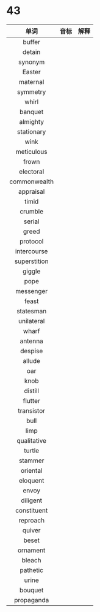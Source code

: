# 43

|     单词     | 音标 | 解释 |
| :----------: | :--: | :--: |
|    buffer    |      |      |
|    detain    |      |      |
|   synonym    |      |      |
|    Easter    |      |      |
|   maternal   |      |      |
|   symmetry   |      |      |
|    whirl     |      |      |
|   banquet    |      |      |
|   almighty   |      |      |
|  stationary  |      |      |
|     wink     |      |      |
|  meticulous  |      |      |
|    frown     |      |      |
|  electoral   |      |      |
| commonwealth |      |      |
|  appraisal   |      |      |
|    timid     |      |      |
|   crumble    |      |      |
|    serial    |      |      |
|    greed     |      |      |
|   protocol   |      |      |
| intercourse  |      |      |
| superstition |      |      |
|    giggle    |      |      |
|     pope     |      |      |
|  messenger   |      |      |
|    feast     |      |      |
|  statesman   |      |      |
|  unilateral  |      |      |
|    wharf     |      |      |
|   antenna    |      |      |
|   despise    |      |      |
|    allude    |      |      |
|     oar      |      |      |
|     knob     |      |      |
|   distill    |      |      |
|   flutter    |      |      |
|  transistor  |      |      |
|     bull     |      |      |
|     limp     |      |      |
| qualitative  |      |      |
|    turtle    |      |      |
|   stammer    |      |      |
|   oriental   |      |      |
|   eloquent   |      |      |
|    envoy     |      |      |
|   diligent   |      |      |
| constituent  |      |      |
|   reproach   |      |      |
|    quiver    |      |      |
|    beset     |      |      |
|   ornament   |      |      |
|    bleach    |      |      |
|   pathetic   |      |      |
|    urine     |      |      |
|   bouquet    |      |      |
|  propaganda  |      |      |